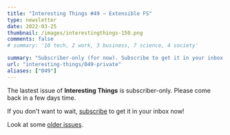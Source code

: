 ```yaml
---
title: "Interesting Things #49 — Extensible FS"
type: newsletter
date: 2022-03-25
thumbnail: /images/interestingthings-150.png
comments: false
# summary: '10 tech, 2 work, 3 business, 7 science, 4 society'

summary: "Subscriber-only (for now). Subscribe to get it in your inbox now!"
url: "interesting-things/049-private"
aliases: ["049"]
---
```


The lastest issue of **Interesting Things** is subscriber-only. Please come back in a few days time.

If you don't want to wait, [subscribe](/newsletter) to get it in your inbox now!

Look at some [older issues](/interesting-things).
